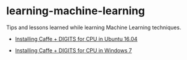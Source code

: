 # learning-machine-learning

Tips and lessons learned while learning Machine Learning techniques.

- [Installing Caffe + DIGITS for CPU in Ubuntu 16.04](caffe-digits-ubuntu-cpu-installation.md)

- [Installing Caffe + DIGITS for CPU in Windows 7](caffe-digits-windows-7-cpu-installation.md)
